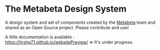 # The Metabeta Design System

A design system and set of components created by the [Metabeta](www.metabeta.com) team and shared as an Open Source project. Please contribute and use!

A little documentation is available : https://hrshp71.github.io/websitePreview/ => It's under progress.